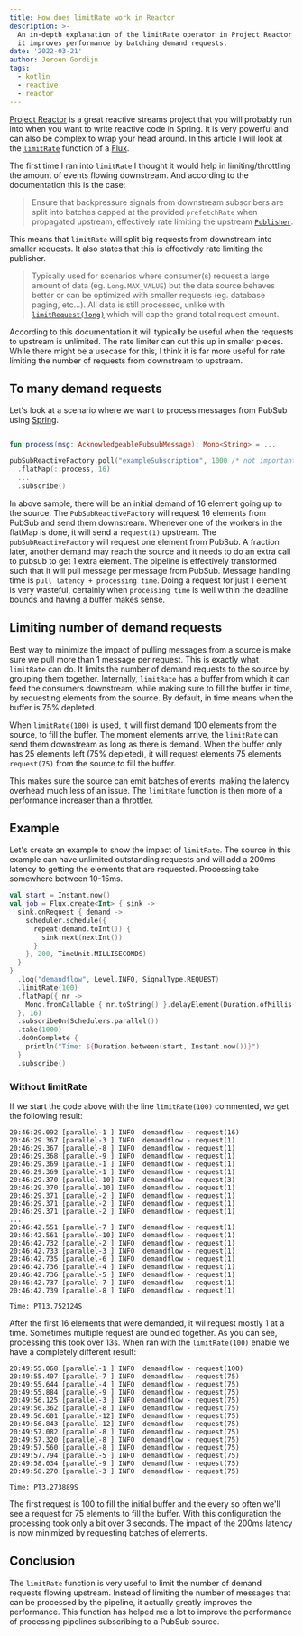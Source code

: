```yaml
---
title: How does limitRate work in Reactor
description: >-
  An in-depth explanation of the limitRate operator in Project Reactor and how
  it improves performance by batching demand requests.
date: '2022-03-21'
author: Jeroen Gordijn
tags:
  - kotlin
  - reactive
  - reactor
---
```

[Project Reactor](https://projectreactor.io/) is a great reactive streams project that you will probably run into when you want to write reactive code in Spring. It is very powerful and can also be complex to wrap your head around. In this article I will look at the [`limitRate`](https://projectreactor.io/docs/core/release/api/reactor/core/publisher/Flux.html#limitRate-int-) function of a [Flux](https://projectreactor.io/docs/core/release/api/reactor/core/publisher/Flux.html).

The first time I ran into `limitRate` I thought it would help in limiting/throttling the amount of events flowing downstream. And according to the documentation this is the case:

> Ensure that backpressure signals from downstream subscribers are split into batches capped at the provided `prefetchRate` when propagated upstream, effectively rate limiting the upstream [`Publisher`](https://www.reactive-streams.org/reactive-streams-1.0.3-javadoc/org/reactivestreams/Publisher.html?is-external=true "class or interface in org.reactivestreams").

This means that `limitRate` will split big requests from downstream into smaller requests. It also states that this is effectively rate limiting the publisher.

> Typically used for scenarios where consumer(s) request a large amount of data (eg. `Long.MAX_VALUE`) but the data source behaves better or can be optimized with smaller requests (eg. database paging, etc...). All data is still processed, unlike with [`limitRequest(long)`](https://projectreactor.io/docs/core/release/api/reactor/core/publisher/Flux.html#limitRequest-long-) which will cap the grand total request amount.

According to this documentation it will typically be useful when the requests to upstream is unlimited. The rate limiter can cut this up in smaller pieces. While there might be a usecase for this, I think it is far more useful for rate limiting the number of requests from downstream to upstream.

## To many demand requests

Let's look at a scenario where we want to process messages from PubSub using [Spring](https://googlecloudplatform.github.io/spring-cloud-gcp/3.1.0/reference/html/index.html#reactive-stream-subscriber).

```kotlin

fun process(msg: AcknowledgeablePubsubMessage): Mono<String> = ...

pubSubReactiveFactory.poll("exampleSubscription", 1000 /* not important with limited demand*/)
  .flatMap(::process, 16)
  ...
  .subscribe()
```

In above sample, there will be an initial demand of 16 element going up to the source. The `PubSubReactiveFactory` will request 16 elements from PubSub and send them downstream. Whenever one of the workers in the flatMap is done, it will send a `request(1)` upstream. The `pubSubReactiveFactory` will request one element from PubSub. A fraction later, another demand may reach the source and it needs to do an extra call to pubsub to get 1 extra element. The pipeline is effectively transformed such that it will pull message per message from PubSub. Message handling time is `pull latency + processing time`. Doing a request for just 1 element is very wasteful, certainly when `processing time` is well within the deadline bounds and having a buffer makes sense.

## Limiting number of demand requests

Best way to minimize the impact of pulling messages from a source is make sure we pull more than 1 message per request. This is exactly what `limitRate` can do. It limits the number of demand requests to the source by grouping them together. Internally, `limitRate` has a buffer from which it can feed the consumers downstream, while making sure to fill the buffer in time, by requesting elements from the source. By default, in time means when the buffer is 75% depleted.

When `limitRate(100)` is used, it will first demand 100 elements from the source, to fill the buffer. The moment elements arrive, the `limitRate` can send them downstream as long as there is demand. When the buffer only has 25 elements left (75% depleted), it will request elements 75 elements `request(75)` from the source to fill the buffer.

This makes sure the source can emit batches of events, making the latency overhead much less of an issue. The `limitRate` function is then more of a performance increaser than a throttler.

## Example

Let's create an example to show the impact of `limitRate`. The source in this example can have unlimited outstanding requests and will add a 200ms latency to getting the elements that are requested. Processing take somewhere between 10-15ms.

```kotlin
val start = Instant.now()
val job = Flux.create<Int> { sink ->
  sink.onRequest { demand ->
    scheduler.schedule({
      repeat(demand.toInt()) {
        sink.next(nextInt())
      }
    }, 200, TimeUnit.MILLISECONDS)
  }
}
  .log("demandflow", Level.INFO, SignalType.REQUEST)
  .limitRate(100)
  .flatMap({ nr ->
    Mono.fromCallable { nr.toString() }.delayElement(Duration.ofMillis(nextLong(10, 15)))
  }, 16)
  .subscribeOn(Schedulers.parallel())
  .take(1000)
  .doOnComplete {
    println("Time: ${Duration.between(start, Instant.now())}")
  }
  .subscribe()
```

### Without limitRate

If we start the code above with the line `limitRate(100)` commented, we get the following result:

```
20:46:29.092 [parallel-1 ] INFO  demandflow - request(16)
20:46:29.367 [parallel-3 ] INFO  demandflow - request(1)
20:46:29.367 [parallel-8 ] INFO  demandflow - request(1)
20:46:29.368 [parallel-9 ] INFO  demandflow - request(1)
20:46:29.369 [parallel-1 ] INFO  demandflow - request(1)
20:46:29.369 [parallel-1 ] INFO  demandflow - request(1)
20:46:29.370 [parallel-10] INFO  demandflow - request(3)
20:46:29.370 [parallel-10] INFO  demandflow - request(1)
20:46:29.371 [parallel-2 ] INFO  demandflow - request(1)
20:46:29.371 [parallel-2 ] INFO  demandflow - request(1)
20:46:29.371 [parallel-2 ] INFO  demandflow - request(1)
...
20:46:42.551 [parallel-7 ] INFO  demandflow - request(1)
20:46:42.561 [parallel-10] INFO  demandflow - request(1)
20:46:42.732 [parallel-2 ] INFO  demandflow - request(1)
20:46:42.733 [parallel-3 ] INFO  demandflow - request(1)
20:46:42.735 [parallel-6 ] INFO  demandflow - request(1)
20:46:42.736 [parallel-4 ] INFO  demandflow - request(1)
20:46:42.736 [parallel-5 ] INFO  demandflow - request(1)
20:46:42.737 [parallel-7 ] INFO  demandflow - request(1)
20:46:42.739 [parallel-8 ] INFO  demandflow - request(1)

Time: PT13.752124S
```

After the first 16 elements that were demanded, it wil request mostly 1 at a time. Sometimes multiple request are bundled together. As you can see, processing this took over 13s. When ran with the `limitRate(100)` enable we have a completely different result:

```
20:49:55.068 [parallel-1 ] INFO  demandflow - request(100)
20:49:55.407 [parallel-7 ] INFO  demandflow - request(75)
20:49:55.644 [parallel-4 ] INFO  demandflow - request(75)
20:49:55.884 [parallel-9 ] INFO  demandflow - request(75)
20:49:56.125 [parallel-3 ] INFO  demandflow - request(75)
20:49:56.362 [parallel-8 ] INFO  demandflow - request(75)
20:49:56.601 [parallel-12] INFO  demandflow - request(75)
20:49:56.843 [parallel-12] INFO  demandflow - request(75)
20:49:57.082 [parallel-8 ] INFO  demandflow - request(75)
20:49:57.320 [parallel-8 ] INFO  demandflow - request(75)
20:49:57.560 [parallel-8 ] INFO  demandflow - request(75)
20:49:57.794 [parallel-5 ] INFO  demandflow - request(75)
20:49:58.034 [parallel-9 ] INFO  demandflow - request(75)
20:49:58.270 [parallel-3 ] INFO  demandflow - request(75)

Time: PT3.273889S
```

The first request is 100 to fill the initial buffer and the every so often we'll see a request for 75 elements to fill the buffer. With this configuration the processing took only a bit over 3 seconds. The impact of the 200ms latency is now minimized by requesting batches of elements.

## Conclusion

The `limitRate` function is very useful to limit the number of demand requests flowing upstream. Instead of limiting the number of messages that can be processed by the pipeline, it actually greatly improves the performance. This function has helped me a lot to improve the performance of processing pipelines subscribing to a PubSub source.

